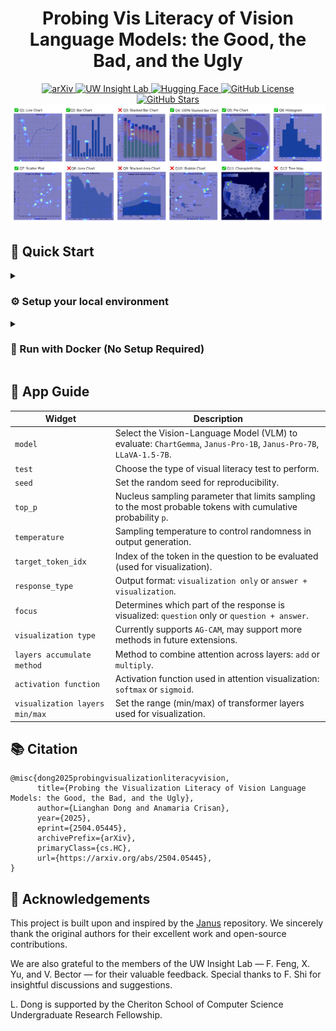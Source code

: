 <!-- markdownlint-disable first-line-h1 -->
<!-- markdownlint-disable html -->
<!-- markdownlint-disable no-duplicate-header -->

<div align="center">
    <h1>Probing Vis Literacy of Vision Language Models: the Good, the Bad, and the Ugly</h1>
</div>

<!-- Badges -->
<div align="center">
    <a href="https://arxiv.org/abs/2504.05445" target="_blank">
        <img src="https://img.shields.io/badge/arXiv-2504.05445-b31b1b.svg" alt="arXiv">
    </a>
    <a href="https://www.uw-insight-lab.com/" target="_blank">
        <img src="https://img.shields.io/badge/UW Insight Lab-Homepage-blue" alt="UW Insight Lab" />
    </a>
    <a href="https://huggingface.co/uw-insight-lab" target="_blank">
        <img src="https://img.shields.io/badge/HuggingFace-UW Insight Lab-yellow?logo=huggingface" alt="Hugging Face" />
    </a>
    <a href="https://github.com/AustingDong/Probing-Vis-Literacy-of-VLMs/blob/main/LICENSE" target="_blank">
        <img src="https://img.shields.io/github/license/AustingDong/Probing-Vis-Literacy-of-VLMs" alt="GitHub License" />
    </a>
    <a href="https://github.com/AustingDong/Probing-Vis-Literacy-of-VLMs/stargazers" target="_blank">
        <img src="https://img.shields.io/github/stars/AustingDong/Probing-Vis-Literacy-of-VLMs?style=social" alt="GitHub Stars"/>
    </a>
</div>

<div align="center">
    <img src="images/result_examples/chart_types_horizontal.png" alt="Example Preview" />
</div>

## 🚀 Quick Start

<details>
<summary><h3>⚙️ Setup your local environment</h3></summary>

### Install Dependencies

```shell
pip install --no-cache-dir --user -e .
pip install --no-cache-dir --user -r /code/requirements-gradio.txt
```

### Launch the Gradio App

```shell
gradio app.py
```

</details>

<details>
<summary><h3>🐋 Run with Docker (No Setup Required)</h3></summary>

You can also build and run the app in an isolated Docker container:

```shell
docker build -t probing-vis-literacy .
docker run -p 7860:7860 probing-vis-literacy
```

</details>

## 🧭 App Guide

<div align="center">

| Widget | Description |
|--------|-------------|
| `model` | Select the Vision-Language Model (VLM) to evaluate: `ChartGemma`, `Janus-Pro-1B`, `Janus-Pro-7B`, `LLaVA-1.5-7B`. |
| `test` | Choose the type of visual literacy test to perform. |
| `seed` | Set the random seed for reproducibility. |
| `top_p` | Nucleus sampling parameter that limits sampling to the most probable tokens with cumulative probability `p`. |
| `temperature` | Sampling temperature to control randomness in output generation. |
| `target_token_idx` | Index of the token in the question to be evaluated (used for visualization). |
| `response_type` | Output format: `visualization only` or `answer + visualization`. |
| `focus` | Determines which part of the response is visualized: `question` only or `question + answer`. |
| `visualization type` | Currently supports `AG-CAM`, may support more methods in future extensions. |
| `layers accumulate method` | Method to combine attention across layers: `add` or `multiply`. |
| `activation function` | Activation function used in attention visualization: `softmax` or `sigmoid`. |
| `visualization layers min/max` | Set the range (min/max) of transformer layers used for visualization. |

</div>

## 📚 Citation
```
@misc{dong2025probingvisualizationliteracyvision,
      title={Probing the Visualization Literacy of Vision Language Models: the Good, the Bad, and the Ugly}, 
      author={Lianghan Dong and Anamaria Crisan},
      year={2025},
      eprint={2504.05445},
      archivePrefix={arXiv},
      primaryClass={cs.HC},
      url={https://arxiv.org/abs/2504.05445}, 
}
```

## 🙏 Acknowledgements

This project is built upon and inspired by the [Janus](https://github.com/deepseek-ai/Janus) repository. We sincerely thank the original authors for their excellent work and open-source contributions.

We are also grateful to the members of the UW Insight Lab — F. Feng, X. Yu, and V. Bector — for their valuable feedback. Special thanks to F. Shi for insightful discussions and suggestions.

L. Dong is supported by the Cheriton School of Computer Science Undergraduate Research Fellowship.
